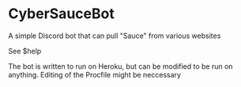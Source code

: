 # CyberSauceBot

A simple Discord bot that can pull "Sauce" from various websites

See $help

The bot is written to run on Heroku, but can be modified to be run on anything. Editing of the Procfile might be neccessary
